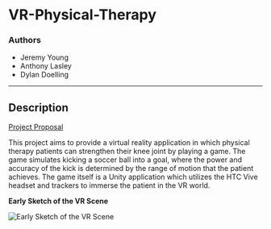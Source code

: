 # VR-Physical-Therapy

### Authors

* Jeremy Young
* Anthony Lasley
* Dylan Doelling

***

## Description

[Project Proposal](https://drive.google.com/file/d/1CX8B-FnFz4eNc5BEfbYDJVx8BeK2CB9D/view?usp=sharing)

This project aims to provide a virtual reality application in which physical therapy patients can strengthen their knee joint by playing a game. The game simulates kicking a soccer ball into a goal, where the power and accuracy of the kick is determined by the range of motion that the patient achieves. The game itself is a Unity application which utilizes the HTC Vive headset and trackers to immerse the patient in the VR world.

__Early Sketch of the VR Scene__

![Early Sketch of the VR Scene](./img/vr-perspective.jpg)